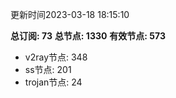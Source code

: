 更新时间2023-03-18 18:15:10

**总订阅: 73**
**总节点: 1330**
**有效节点: 573**
- v2ray节点: 348
- ss节点: 201
- trojan节点: 24
